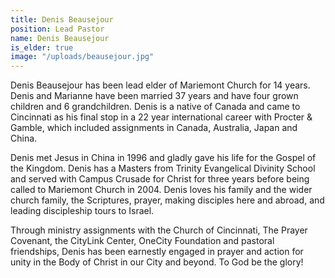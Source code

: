 ```yaml
---
title: Denis Beausejour
position: Lead Pastor
name: Denis Beausejour
is_elder: true
image: "/uploads/beausejour.jpg"
---
```


Denis Beausejour has been lead elder of Mariemont Church for 14 years. Denis and Marianne have been married 37 years and have four grown children and 6 grandchildren. Denis is a native of Canada and came to Cincinnati as his final stop in a 22 year international career with Procter & Gamble, which included assignments in Canada, Australia, Japan and China.

Denis met Jesus in China in 1996 and gladly gave his life for the Gospel of the Kingdom. Denis has a Masters from Trinity Evangelical Divinity School and served with Campus Crusade for Christ for three years before being called to Mariemont Church in 2004. Denis loves his family and the wider church family, the Scriptures, prayer, making disciples here and abroad, and leading discipleship tours to Israel.

Through ministry assignments with the Church of Cincinnati, The Prayer Covenant, the CityLink Center, OneCity Foundation and pastoral friendships, Denis has been earnestly engaged in prayer and action for unity in the Body of Christ in our City and beyond. To God be the glory!